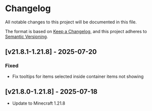 # Changelog
All notable changes to this project will be documented in this file.

The format is based on [Keep a Changelog](https://keepachangelog.com/en/1.0.0/),
and this project adheres to [Semantic Versioning](https://semver.org/spec/v2.0.0.html).

## [v21.8.1-1.21.8] - 2025-07-20
### Fixed
- Fix tooltips for items selected inside container items not showing

## [v21.8.0-1.21.8] - 2025-07-18
- Update to Minecraft 1.21.8
